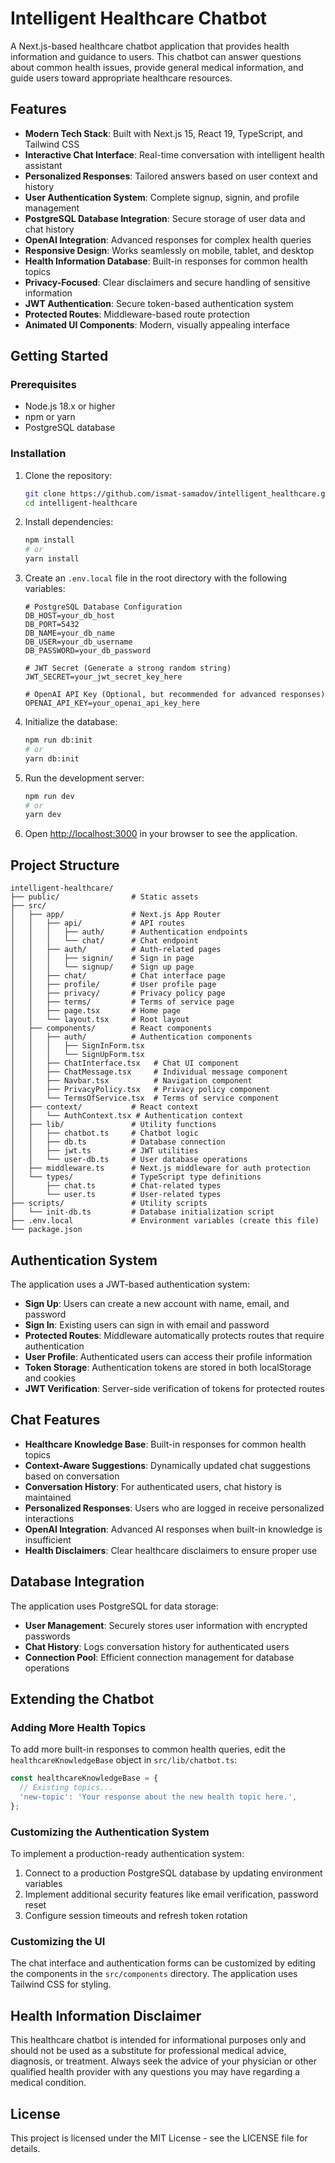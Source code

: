 # Intelligent Healthcare Chatbot

A Next.js-based healthcare chatbot application that provides health information and guidance to users. This chatbot can answer questions about common health issues, provide general medical information, and guide users toward appropriate healthcare resources.

## Features

- **Modern Tech Stack**: Built with Next.js 15, React 19, TypeScript, and Tailwind CSS
- **Interactive Chat Interface**: Real-time conversation with intelligent health assistant
- **Personalized Responses**: Tailored answers based on user context and history
- **User Authentication System**: Complete signup, signin, and profile management
- **PostgreSQL Database Integration**: Secure storage of user data and chat history
- **OpenAI Integration**: Advanced responses for complex health queries
- **Responsive Design**: Works seamlessly on mobile, tablet, and desktop
- **Health Information Database**: Built-in responses for common health topics
- **Privacy-Focused**: Clear disclaimers and secure handling of sensitive information
- **JWT Authentication**: Secure token-based authentication system
- **Protected Routes**: Middleware-based route protection
- **Animated UI Components**: Modern, visually appealing interface

## Getting Started

### Prerequisites

- Node.js 18.x or higher
- npm or yarn
- PostgreSQL database

### Installation

1. Clone the repository:
   ```bash
   git clone https://github.com/ismat-samadov/intelligent_healthcare.git
   cd intelligent-healthcare
   ```

2. Install dependencies:
   ```bash
   npm install
   # or
   yarn install
   ```

3. Create an `.env.local` file in the root directory with the following variables:
   ```
   # PostgreSQL Database Configuration
   DB_HOST=your_db_host
   DB_PORT=5432
   DB_NAME=your_db_name
   DB_USER=your_db_username
   DB_PASSWORD=your_db_password
   
   # JWT Secret (Generate a strong random string)
   JWT_SECRET=your_jwt_secret_key_here
   
   # OpenAI API Key (Optional, but recommended for advanced responses)
   OPENAI_API_KEY=your_openai_api_key_here
   ```

4. Initialize the database:
   ```bash
   npm run db:init
   # or
   yarn db:init
   ```

5. Run the development server:
   ```bash
   npm run dev
   # or
   yarn dev
   ```

6. Open [http://localhost:3000](http://localhost:3000) in your browser to see the application.

## Project Structure

```
intelligent-healthcare/
├── public/                # Static assets
├── src/
│   ├── app/               # Next.js App Router
│   │   ├── api/           # API routes
│   │   │   ├── auth/      # Authentication endpoints
│   │   │   └── chat/      # Chat endpoint
│   │   ├── auth/          # Auth-related pages
│   │   │   ├── signin/    # Sign in page
│   │   │   └── signup/    # Sign up page
│   │   ├── chat/          # Chat interface page
│   │   ├── profile/       # User profile page
│   │   ├── privacy/       # Privacy policy page
│   │   ├── terms/         # Terms of service page
│   │   ├── page.tsx       # Home page
│   │   └── layout.tsx     # Root layout
│   ├── components/        # React components
│   │   ├── auth/          # Authentication components
│   │   │   ├── SignInForm.tsx
│   │   │   └── SignUpForm.tsx
│   │   ├── ChatInterface.tsx   # Chat UI component
│   │   ├── ChatMessage.tsx     # Individual message component
│   │   ├── Navbar.tsx          # Navigation component
│   │   ├── PrivacyPolicy.tsx   # Privacy policy component
│   │   └── TermsOfService.tsx  # Terms of service component
│   ├── context/           # React context
│   │   └── AuthContext.tsx # Authentication context
│   ├── lib/               # Utility functions
│   │   ├── chatbot.ts     # Chatbot logic
│   │   ├── db.ts          # Database connection
│   │   ├── jwt.ts         # JWT utilities
│   │   └── user-db.ts     # User database operations
│   ├── middleware.ts      # Next.js middleware for auth protection
│   └── types/             # TypeScript type definitions
│       ├── chat.ts        # Chat-related types
│       └── user.ts        # User-related types
├── scripts/               # Utility scripts
│   └── init-db.ts         # Database initialization script
├── .env.local             # Environment variables (create this file)
└── package.json
```

## Authentication System

The application uses a JWT-based authentication system:

- **Sign Up**: Users can create a new account with name, email, and password
- **Sign In**: Existing users can sign in with email and password
- **Protected Routes**: Middleware automatically protects routes that require authentication
- **User Profile**: Authenticated users can access their profile information
- **Token Storage**: Authentication tokens are stored in both localStorage and cookies
- **JWT Verification**: Server-side verification of tokens for protected routes

## Chat Features

- **Healthcare Knowledge Base**: Built-in responses for common health topics
- **Context-Aware Suggestions**: Dynamically updated chat suggestions based on conversation
- **Conversation History**: For authenticated users, chat history is maintained
- **Personalized Responses**: Users who are logged in receive personalized interactions
- **OpenAI Integration**: Advanced AI responses when built-in knowledge is insufficient
- **Health Disclaimers**: Clear healthcare disclaimers to ensure proper use

## Database Integration

The application uses PostgreSQL for data storage:

- **User Management**: Securely stores user information with encrypted passwords
- **Chat History**: Logs conversation history for authenticated users
- **Connection Pool**: Efficient connection management for database operations

## Extending the Chatbot

### Adding More Health Topics

To add more built-in responses to common health queries, edit the `healthcareKnowledgeBase` object in `src/lib/chatbot.ts`:

```typescript
const healthcareKnowledgeBase = {
  // Existing topics...
  'new-topic': 'Your response about the new health topic here.',
};
```

### Customizing the Authentication System

To implement a production-ready authentication system:

1. Connect to a production PostgreSQL database by updating environment variables
2. Implement additional security features like email verification, password reset
3. Configure session timeouts and refresh token rotation

### Customizing the UI

The chat interface and authentication forms can be customized by editing the components in the `src/components` directory. The application uses Tailwind CSS for styling.

## Health Information Disclaimer

This healthcare chatbot is intended for informational purposes only and should not be used as a substitute for professional medical advice, diagnosis, or treatment. Always seek the advice of your physician or other qualified health provider with any questions you may have regarding a medical condition.

## License

This project is licensed under the MIT License - see the LICENSE file for details.